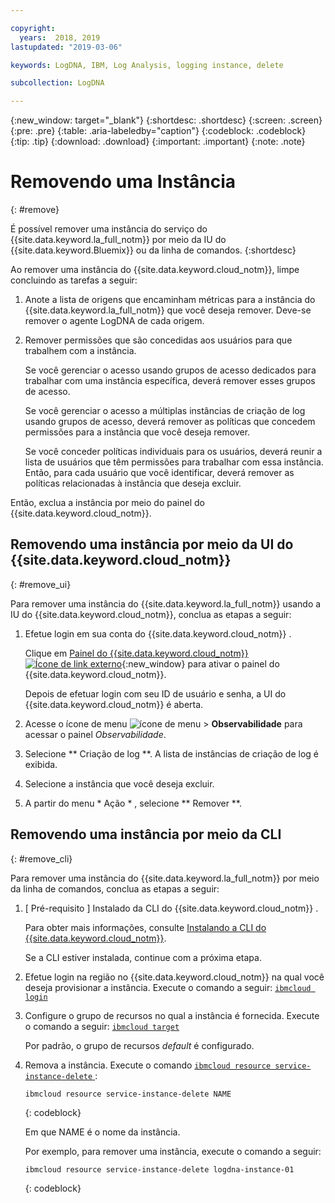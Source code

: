 ```yaml
---

copyright:
  years:  2018, 2019
lastupdated: "2019-03-06"

keywords: LogDNA, IBM, Log Analysis, logging instance, delete

subcollection: LogDNA

---
```


{:new_window: target="_blank"}
{:shortdesc: .shortdesc}
{:screen: .screen}
{:pre: .pre}
{:table: .aria-labeledby="caption"}
{:codeblock: .codeblock}
{:tip: .tip}
{:download: .download}
{:important: .important}
{:note: .note}

# Removendo uma Instância
{: #remove}

É possível remover uma instância do serviço do {{site.data.keyword.la_full_notm}} por meio da IU do {{site.data.keyword.Bluemix}} ou da linha de comandos.
{:shortdesc}

Ao remover uma instância do {{site.data.keyword.cloud_notm}}, limpe concluindo as tarefas a seguir:

1. Anote a lista de origens que encaminham métricas para a instância do {{site.data.keyword.la_full_notm}} que você deseja remover. Deve-se remover o agente LogDNA de cada origem.
2. Remover permissões que são concedidas aos usuários para que trabalhem com a instância. 

    Se você gerenciar o acesso usando grupos de acesso dedicados para trabalhar com uma instância específica, deverá remover esses grupos de acesso.

    Se você gerenciar o acesso a múltiplas instâncias de criação de log usando grupos de acesso, deverá remover as políticas que concedem permissões para a instância que você deseja remover.
    
    Se você conceder políticas individuais para os usuários, deverá reunir a lista de usuários que têm permissões para trabalhar com essa instância. Então, para cada usuário que você identificar, deverá remover as políticas relacionadas à instância que deseja excluir.


Então, exclua a instância por meio do painel do {{site.data.keyword.cloud_notm}}.


## Removendo uma instância por meio da UI do  {{site.data.keyword.cloud_notm}}
{: #remove_ui}

Para remover uma instância do {{site.data.keyword.la_full_notm}} usando a IU do {{site.data.keyword.cloud_notm}}, conclua as etapas a seguir:

1. Efetue login em sua conta do  {{site.data.keyword.cloud_notm}} .

    Clique em [ Painel do {{site.data.keyword.cloud_notm}}![Ícone de link externo](../../icons/launch-glyph.svg "Ícone de link externo")](https://cloud.ibm.com/login){:new_window} para ativar o painel do {{site.data.keyword.cloud_notm}}.

	Depois de efetuar login com seu ID de usuário e senha, a UI do {{site.data.keyword.cloud_notm}} é aberta.

2. Acesse o ícone de menu ![ícone de menu](../../icons/icon_hamburger.svg) &gt; **Observabilidade** para acessar o painel *Observabilidade*.

3. Selecione  ** Criação de log **. A lista de instâncias de criação de log é exibida.

4. Selecione a instância que você deseja excluir.

5. A partir do menu  * Ação * , selecione  ** Remover **.


## Removendo uma instância por meio da CLI
{: #remove_cli}

Para remover uma instância do {{site.data.keyword.la_full_notm}} por meio da linha de comandos, conclua as etapas a seguir:

1. [ Pré-requisito ] Instalado da CLI do  {{site.data.keyword.cloud_notm}} .

   Para obter mais informações, consulte [Instalando a CLI do {{site.data.keyword.cloud_notm}}](/docs/cli?topic=cloud-cli-ibmcloud-cli#ibmcloud-cli).

   Se a CLI estiver instalada, continue com a próxima etapa.

2. Efetue login na região no {{site.data.keyword.cloud_notm}} na qual você deseja provisionar a instância. Execute o comando a seguir: [`ibmcloud login`](/docs/cli/reference/ibmcloud?topic=cloud-cli-ibmcloud_cli#ibmcloud_login)

3. Configure o grupo de recursos no qual a instância é fornecida. Execute o comando a seguir:  [ ` ibmcloud target ` ](/docs/cli/reference/ibmcloud?topic=cloud-cli-ibmcloud_cli#ibmcloud_target)

    Por padrão, o grupo de recursos *default* é configurado.

4. Remova a instância. Execute o comando  [ ` ibmcloud resource service-instance-delete ` ](/docs/cli/reference/ibmcloud?topic=cloud-cli-ibmcloud_commands_resource#ibmcloud_resource_service_instance_delete) :

    ```
    ibmcloud resource service-instance-delete NAME 
    ```
    {: codeblock}

    Em que NAME é o nome da instância.

    Por exemplo, para remover uma instância, execute o comando a seguir:

    ```
    ibmcloud resource service-instance-delete logdna-instance-01
    ```
    {: codeblock}



